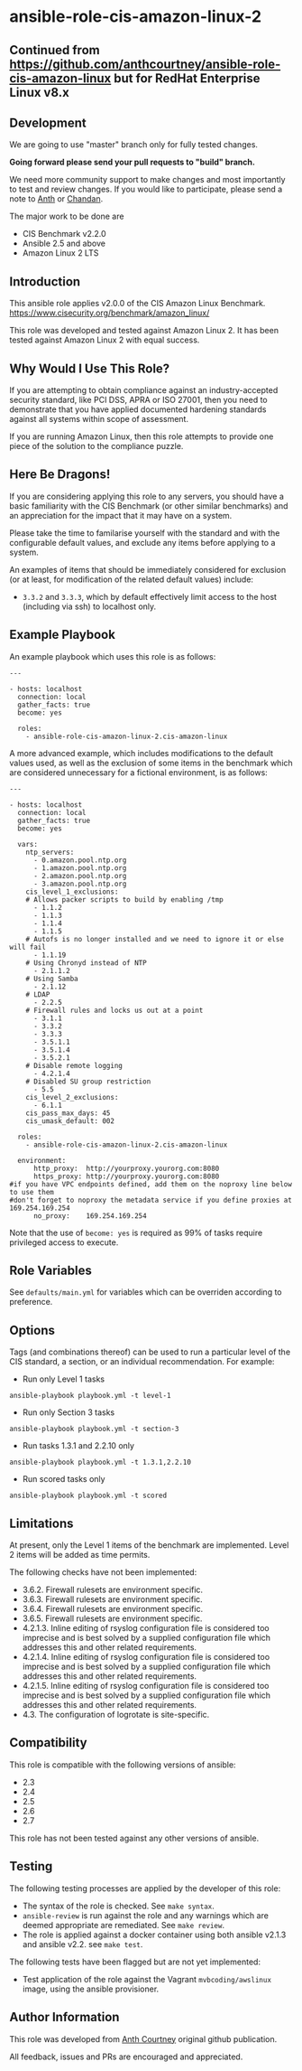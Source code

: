 # ansible-role-cis-amazon-linux-2
## Continued from https://github.com/anthcourtney/ansible-role-cis-amazon-linux but for RedHat Enterprise Linux v8.x

Development
-------------
We are going to use "master" branch only for fully tested changes.

**Going forward please send your pull requests to "build" branch.**

We need more community support to make changes and most importantly to test and review changes. If you would like to participate, please send a note to [Anth](https://github.com/anthcourtney) or [Chandan](https://github.com/chandanchowdhury).

The major work to be done are
* CIS Benchmark v2.2.0
* Ansible 2.5 and above
* Amazon Linux 2 LTS

Introduction
------------

This ansible role applies v2.0.0 of the CIS Amazon Linux Benchmark. <https://www.cisecurity.org/benchmark/amazon_linux/>

This role was developed and tested against Amazon Linux 2. It has been tested against Amazon Linux 2 with equal success.

Why Would I Use This Role?
--------------------------

If you are attempting to obtain compliance against an industry-accepted security standard, like PCI DSS, APRA or ISO 27001, then you need to demonstrate that you have applied documented hardening standards against all systems within scope of assessment.

If you are running Amazon Linux, then this role attempts to provide one piece of the solution to the compliance puzzle.

Here Be Dragons!
----------------

If you are considering applying this role to any servers, you should have a basic familiarity with the CIS Benchmark (or other similar benchmarks) and an appreciation for the impact that it may have on a system.

Please take the time to familarise yourself with the standard and with the configurable default values, and exclude any items before applying to a system.

An examples of items that should be immediately considered for exclusion (or at least, for modification of the related default values) include:

* ```3.3.2``` and ```3.3.3```, which by default effectively limit access to the host (including via ssh) to localhost only.


Example Playbook
----------------

An example playbook which uses this role is as follows:

```
---

- hosts: localhost
  connection: local
  gather_facts: true
  become: yes

  roles:
    - ansible-role-cis-amazon-linux-2.cis-amazon-linux
```

A more advanced example, which includes modifications to the default values used, as well as the exclusion of some items in the benchmark which are considered unnecessary for a fictional environment, is as follows:

```
---

- hosts: localhost
  connection: local
  gather_facts: true
  become: yes

  vars:
    ntp_servers:
      - 0.amazon.pool.ntp.org
      - 1.amazon.pool.ntp.org
      - 2.amazon.pool.ntp.org
      - 3.amazon.pool.ntp.org
    cis_level_1_exclusions:
    # Allows packer scripts to build by enabling /tmp
      - 1.1.2
      - 1.1.3
      - 1.1.4
      - 1.1.5
    # Autofs is no longer installed and we need to ignore it or else will fail	
      - 1.1.19
    # Using Chronyd instead of NTP	
      - 2.1.1.2	
    # Using Samba	
      - 2.1.12
    # LDAP
      - 2.2.5
    # Firewall rules and locks us out at a point
      - 3.1.1
      - 3.3.2
      - 3.3.3
      - 3.5.1.1
      - 3.5.1.4
      - 3.5.2.1
    # Disable remote logging
      - 4.2.1.4
    # Disabled SU group restriction
      - 5.5
    cis_level_2_exclusions:
      - 6.1.1
    cis_pass_max_days: 45
    cis_umask_default: 002

  roles:
    - ansible-role-cis-amazon-linux-2.cis-amazon-linux

  environment:
      http_proxy:  http://yourproxy.yourorg.com:8080
      https_proxy: http://yourproxy.yourorg.com:8080
#if you have VPC endpoints defined, add them on the noproxy line below to use them
#don't forget to noproxy the metadata service if you define proxies at 169.254.169.254
      no_proxy:    169.254.169.254
```

Note that the use of ```become: yes``` is required as 99% of tasks require privileged access to execute.

Role Variables
--------------

See ```defaults/main.yml``` for variables which can be overriden according to preference.

Options
-------

Tags (and combinations thereof) can be used to run a particular level of the CIS standard, a section, or an individual recommendation. For example:

* Run only Level 1 tasks

```
ansible-playbook playbook.yml -t level-1
```

* Run only Section 3 tasks

```
ansible-playbook playbook.yml -t section-3
```

* Run tasks 1.3.1 and 2.2.10 only

```
ansible-playbook playbook.yml -t 1.3.1,2.2.10
```

* Run scored tasks only

```
ansible-playbook playbook.yml -t scored
```

Limitations
-----------

At present, only the Level 1 items of the benchmark are implemented. Level 2 items will be added as time permits.

The following checks have not been implemented:

* 3.6.2. Firewall rulesets are environment specific.
* 3.6.3. Firewall rulesets are environment specific.
* 3.6.4. Firewall rulesets are environment specific.
* 3.6.5. Firewall rulesets are environment specific.
* 4.2.1.3. Inline editing of rsyslog configuration file is considered too imprecise and is best solved by a supplied configuration file which addresses this and other related requirements.
* 4.2.1.4. Inline editing of rsyslog configuration file is considered too imprecise and is best solved by a supplied configuration file which addresses this and other related requirements.
* 4.2.1.5. Inline editing of rsyslog configuration file is considered too imprecise and is best solved by a supplied configuration file which addresses this and other related requirements.
* 4.3. The configuration of logrotate is site-specific.

Compatibility
-------------

This role is compatible with the following versions of ansible:

* 2.3
* 2.4
* 2.5
* 2.6
* 2.7

This role has not been tested against any other versions of ansible.

Testing
-------

The following testing processes are applied by the developer of this role:

* The syntax of the role is checked. See ```make syntax```.
* ```ansible-review``` is run against the role and any warnings which are deemed appropriate are remediated. See ```make review```.
* The role is applied against a docker container using both ansible v2.1.3 and ansible v2.2. see ```make test```.

The following tests have been flagged but are not yet implemented:

* Test application of the role against the Vagrant ```mvbcoding/awslinux``` image, using the ansible provisioner.

Author Information
------------------

This role was developed from [Anth Courtney](https://au.linkedin.com/in/anthcourtney) original github publication.

All feedback, issues and PRs are encouraged and appreciated.
